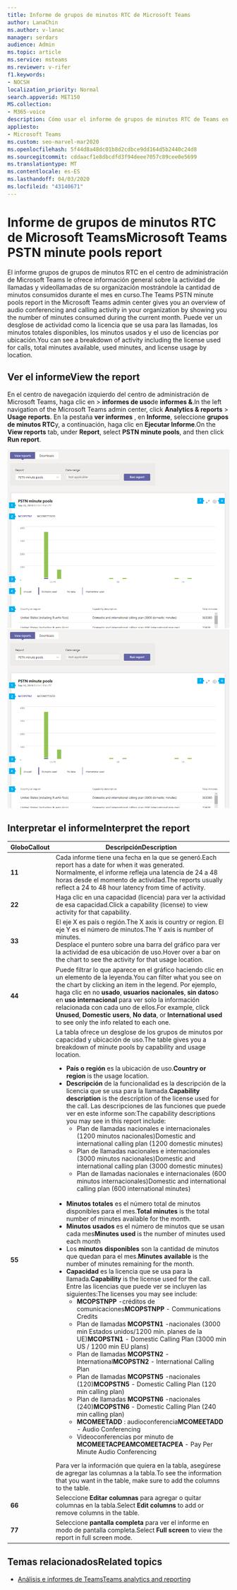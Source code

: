 ```yaml
---
title: Informe de grupos de minutos RTC de Microsoft Teams
author: LanaChin
ms.author: v-lanac
manager: serdars
audience: Admin
ms.topic: article
ms.service: msteams
ms.reviewer: v-rifer
f1.keywords:
- NOCSH
localization_priority: Normal
search.appverid: MET150
MS.collection:
- M365-voice
description: Cómo usar el informe de grupos de minutos RTC de Teams en el centro de administración de Microsoft Teams para ver los minutos consumidos dentro de la organización durante el mes en curso.
appliesto:
- Microsoft Teams
ms.custom: seo-marvel-mar2020
ms.openlocfilehash: 5f44d8a48dc01b8d2cdbce9dd164d5b2440c24d8
ms.sourcegitcommit: cddaacf1e8dbcdfd3f94deee7057c89cee0e5699
ms.translationtype: MT
ms.contentlocale: es-ES
ms.lasthandoff: 04/03/2020
ms.locfileid: "43140671"
---
```

# <a name="microsoft-teams-pstn-minute-pools-report"></a><span data-ttu-id="c794b-103">Informe de grupos de minutos RTC de Microsoft Teams</span><span class="sxs-lookup"><span data-stu-id="c794b-103">Microsoft Teams PSTN minute pools report</span></span>

<span data-ttu-id="c794b-104">El informe grupos de grupos de minutos RTC en el centro de administración de Microsoft Teams le ofrece información general sobre la actividad de llamadas y videollamadas de su organización mostrándole la cantidad de minutos consumidos durante el mes en curso.</span><span class="sxs-lookup"><span data-stu-id="c794b-104">The Teams PSTN minute pools report in the Microsoft Teams admin center gives you an overview of audio conferencing and calling activity in your organization by showing you the number of minutes consumed during the current month.</span></span> <span data-ttu-id="c794b-105">Puede ver un desglose de actividad como la licencia que se usa para las llamadas, los minutos totales disponibles, los minutos usados y el uso de licencias por ubicación.</span><span class="sxs-lookup"><span data-stu-id="c794b-105">You can see a breakdown of activity including the license used for calls, total minutes available, used minutes, and license usage by location.</span></span>

## <a name="view-the-report"></a><span data-ttu-id="c794b-106">Ver el informe</span><span class="sxs-lookup"><span data-stu-id="c794b-106">View the report</span></span>

<span data-ttu-id="c794b-107">En el centro de navegación izquierdo del centro de administración de Microsoft Teams, haga clic en > **informes de uso**de **informes &**.</span><span class="sxs-lookup"><span data-stu-id="c794b-107">In the left navigation of the Microsoft Teams admin center, click **Analytics & reports** > **Usage reports**.</span></span> <span data-ttu-id="c794b-108">En la pestaña **ver informes** , en **Informe**, seleccione **grupos de minutos RTC**y, a continuación, haga clic en **Ejecutar Informe**.</span><span class="sxs-lookup"><span data-stu-id="c794b-108">On the **View reports** tab, under **Report**, select **PSTN minute pools**, and then click **Run report**.</span></span>

<span data-ttu-id="c794b-109">![Captura de pantalla del informe de grupos de minutos RTC de Teams en el centro de administración](../media/teams-reports-pstn-minute-pools-with-callouts.png "Captura de pantalla del informe de grupos de minutos RTC de Teams en el centro de administración de Microsoft Teams con llamadas numeradas")</span><span class="sxs-lookup"><span data-stu-id="c794b-109">![Screenshot of the Teams PSTN minute pools report in the admin center](../media/teams-reports-pstn-minute-pools-with-callouts.png "Screenshot of the Teams PSTN minute pools report in the Microsoft Teams admin center with numbered callouts")</span></span>

## <a name="interpret-the-report"></a><span data-ttu-id="c794b-110">Interpretar el informe</span><span class="sxs-lookup"><span data-stu-id="c794b-110">Interpret the report</span></span>

|<span data-ttu-id="c794b-111">Globo</span><span class="sxs-lookup"><span data-stu-id="c794b-111">Callout</span></span> |<span data-ttu-id="c794b-112">Descripción</span><span class="sxs-lookup"><span data-stu-id="c794b-112">Description</span></span>  |
|--------|-------------|
|<span data-ttu-id="c794b-113">**1**</span><span class="sxs-lookup"><span data-stu-id="c794b-113">**1**</span></span>   |<span data-ttu-id="c794b-114">Cada informe tiene una fecha en la que se generó.</span><span class="sxs-lookup"><span data-stu-id="c794b-114">Each report has a date for when it was generated.</span></span> <span data-ttu-id="c794b-115">Normalmente, el informe refleja una latencia de 24 a 48 horas desde el momento de actividad.</span><span class="sxs-lookup"><span data-stu-id="c794b-115">The reports usually reflect a 24 to 48 hour latency from time of activity.</span></span> |
|<span data-ttu-id="c794b-116">**2**</span><span class="sxs-lookup"><span data-stu-id="c794b-116">**2**</span></span>   |<span data-ttu-id="c794b-117">Haga clic en una capacidad (licencia) para ver la actividad de esa capacidad.</span><span class="sxs-lookup"><span data-stu-id="c794b-117">Click a capability (license) to view activity for that capability.</span></span> |
|<span data-ttu-id="c794b-118">**3**</span><span class="sxs-lookup"><span data-stu-id="c794b-118">**3**</span></span>   |<span data-ttu-id="c794b-119">El eje X es país o región.</span><span class="sxs-lookup"><span data-stu-id="c794b-119">The X axis is country or region.</span></span> <span data-ttu-id="c794b-120">El eje Y es el número de minutos.</span><span class="sxs-lookup"><span data-stu-id="c794b-120">The Y axis is number of minutes.</span></span> <br><span data-ttu-id="c794b-121">Desplace el puntero sobre una barra del gráfico para ver la actividad de esa ubicación de uso.</span><span class="sxs-lookup"><span data-stu-id="c794b-121">Hover over a bar on the chart to see the activity for that usage location.</span></span>  |
|<span data-ttu-id="c794b-122">**4**</span><span class="sxs-lookup"><span data-stu-id="c794b-122">**4**</span></span>   |<span data-ttu-id="c794b-123">Puede filtrar lo que aparece en el gráfico haciendo clic en un elemento de la leyenda.</span><span class="sxs-lookup"><span data-stu-id="c794b-123">You can filter what you see on the chart by clicking an item in the legend.</span></span> <span data-ttu-id="c794b-124">Por ejemplo, haga clic en no **usado**, **usuarios nacionales**, **sin datos**o en **uso internacional** para ver solo la información relacionada con cada uno de ellos.</span><span class="sxs-lookup"><span data-stu-id="c794b-124">For example, click **Unused**, **Domestic users**, **No data**, or **International used** to see only the info related to each one.</span></span> |
|<span data-ttu-id="c794b-125">**5**</span><span class="sxs-lookup"><span data-stu-id="c794b-125">**5**</span></span>   |<span data-ttu-id="c794b-126">La tabla ofrece un desglose de los grupos de minutos por capacidad y ubicación de uso.</span><span class="sxs-lookup"><span data-stu-id="c794b-126">The table gives you a breakdown of minute pools by capability and usage location.</span></span> <ul><li><span data-ttu-id="c794b-127">**País o región** es la ubicación de uso.</span><span class="sxs-lookup"><span data-stu-id="c794b-127">**Country or region** is the usage location.</span></span> </li><li><span data-ttu-id="c794b-128">**Descripción** de la funcionalidad es la descripción de la licencia que se usa para la llamada.</span><span class="sxs-lookup"><span data-stu-id="c794b-128">**Capability description** is the description of the license used for the call.</span></span>  <span data-ttu-id="c794b-129">Las descripciones de las funciones que puede ver en este informe son:</span><span class="sxs-lookup"><span data-stu-id="c794b-129">The capability descriptions you may see in this report include:</span></span> <ul><li><span data-ttu-id="c794b-130">Plan de llamadas nacionales e internacionales (1200 minutos nacionales)</span><span class="sxs-lookup"><span data-stu-id="c794b-130">Domestic and international calling plan (1200 domestic minutes)</span></span></li><li><span data-ttu-id="c794b-131">Plan de llamadas nacionales e internacionales (3000 minutos nacionales)</span><span class="sxs-lookup"><span data-stu-id="c794b-131">Domestic and international calling plan (3000 domestic minutes)</span></span></li><li><span data-ttu-id="c794b-132">Plan de llamadas nacionales e internacionales (600 minutos internacionales)</span><span class="sxs-lookup"><span data-stu-id="c794b-132">Domestic and international calling plan (600 international minutes)</span></span></li></ul></li><br><li><span data-ttu-id="c794b-133">**Minutos totales** es el número total de minutos disponibles para el mes.</span><span class="sxs-lookup"><span data-stu-id="c794b-133">**Total minutes** is the total number of minutes available for the month.</span></span></li><li><span data-ttu-id="c794b-134">**Minutos usados** es el número de minutos que se usan cada mes</span><span class="sxs-lookup"><span data-stu-id="c794b-134">**Minutes used** is the number of minutes used each month</span></span></li> <li><span data-ttu-id="c794b-135">Los **minutos disponibles** son la cantidad de minutos que quedan para el mes.</span><span class="sxs-lookup"><span data-stu-id="c794b-135">**Minutes available** is the number of minutes remaining for the month.</span></span></li><li><span data-ttu-id="c794b-136">**Capacidad** es la licencia que se usa para la llamada.</span><span class="sxs-lookup"><span data-stu-id="c794b-136">**Capability** is the license used for the call.</span></span> <span data-ttu-id="c794b-137">Entre las licencias que puede ver se incluyen las siguientes:</span><span class="sxs-lookup"><span data-stu-id="c794b-137">The licenses you may see include:</span></span><ul><li><span data-ttu-id="c794b-138">**MCOPSTNPP** -créditos de comunicaciones</span><span class="sxs-lookup"><span data-stu-id="c794b-138">**MCOPSTNPP** - Communications Credits</span></span></li><li><span data-ttu-id="c794b-139">Plan de llamadas **MCOPSTN1** -nacionales (3000 min Estados unidos/1200 mín. planes de la UE)</span><span class="sxs-lookup"><span data-stu-id="c794b-139">**MCOPSTN1** - Domestic Calling Plan (3000 min US / 1200 min EU plans)</span></span></li><li><span data-ttu-id="c794b-140">Plan de llamadas **MCOPSTN2** -International</span><span class="sxs-lookup"><span data-stu-id="c794b-140">**MCOPSTN2** - International Calling Plan</span></span></li><li><span data-ttu-id="c794b-141">Plan de llamadas **MCOPSTN5** -nacionales (120)</span><span class="sxs-lookup"><span data-stu-id="c794b-141">**MCOPSTN5** - Domestic Calling Plan (120 min calling plan)</span></span></li><li><span data-ttu-id="c794b-142">Plan de llamadas **MCOPSTN6** -nacionales (240)</span><span class="sxs-lookup"><span data-stu-id="c794b-142">**MCOPSTN6** - Domestic Calling Plan (240 min calling plan)</span></span></li><li><span data-ttu-id="c794b-143">**MCOMEETADD** : audioconferencia</span><span class="sxs-lookup"><span data-stu-id="c794b-143">**MCOMEETADD** - Audio Conferencing</span></span></li><li><span data-ttu-id="c794b-144">Videoconferencias por minuto de **MCOMEETACPEA**</span><span class="sxs-lookup"><span data-stu-id="c794b-144">**MCOMEETACPEA** - Pay Per Minute Audio Conferencing</span></span></li></ul></li> </ul> <span data-ttu-id="c794b-145">Para ver la información que quiera en la tabla, asegúrese de agregar las columnas a la tabla.</span><span class="sxs-lookup"><span data-stu-id="c794b-145">To see the information that you want in the table, make sure to add the columns to the table.</span></span>|
|<span data-ttu-id="c794b-146">**6**</span><span class="sxs-lookup"><span data-stu-id="c794b-146">**6**</span></span>   |<span data-ttu-id="c794b-147">Seleccione **Editar columnas** para agregar o quitar columnas en la tabla.</span><span class="sxs-lookup"><span data-stu-id="c794b-147">Select **Edit columns** to add or remove columns in the table.</span></span>|
|<span data-ttu-id="c794b-148">**7**</span><span class="sxs-lookup"><span data-stu-id="c794b-148">**7**</span></span>   |<span data-ttu-id="c794b-149">Seleccione **pantalla completa** para ver el informe en modo de pantalla completa.</span><span class="sxs-lookup"><span data-stu-id="c794b-149">Select **Full screen** to view the report in full screen mode.</span></span>|

## <a name="related-topics"></a><span data-ttu-id="c794b-150">Temas relacionados</span><span class="sxs-lookup"><span data-stu-id="c794b-150">Related topics</span></span>

- [<span data-ttu-id="c794b-151">Análisis e informes de Teams</span><span class="sxs-lookup"><span data-stu-id="c794b-151">Teams analytics and reporting</span></span>](teams-reporting-reference.md)